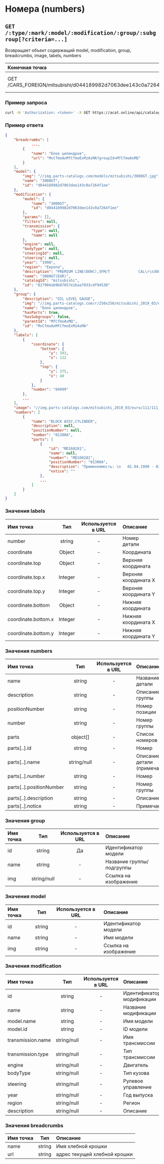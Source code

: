 # Номера (numbers)

## `GET /:type/:mark/:model/:modification/:group/:subgroup[?criteria=...]`

Возвращает объект содержащий model, modification, group, breadcrumbs, image, labels, numbers

| Конечная точка | Описание |
| :---- | :--------------- |
| GET /CARS_FOREIGN/mitsubishi/d044189982d7063dee143c0a7264f1ee/817904ab9b87057e1baa7033cdf94530/MfCfmoAxMQ/MvCfmoAxMfCfmoExMzAsMA | Номера Mitsubishi 3000GT |

### Пример запроса

```bash
curl -H 'Authorization: <token>' -X GET https://acat.online/api/catalogs/CARS_FOREIGN/mitsubishi/d044189982d7063dee143c0a7264f1ee/817904ab9b87057e1baa7033cdf94530/MfCfmoAxMQ/MvCfmoAxMfCfmoExMzAsMA
```

### Пример ответа

```json
{
    "breadcrumbs": [
            ...,
        {
            "name": "Блок цилиндров",
            "url": "MvCfmoAxMfCfmoExMzAsMA?groupId=MfCfmoAxMQ"
        }
    ],
    "model": {
        "img": "//img.parts-catalogs.com/models/mitsubishi/3000GT.jpg",
        "name": "3000GT",
        "id": "d044189982d7063dee143c0a7264f1ee"
    },
    "modification": {
        "model": {
            "name": "3000GT",
            "id": "d044189982d7063dee143c0a7264f1ee"
        },
        "params": [],
        "filters": null,
        "transmission": {
            "type": null,
            "name": null
        },
        "engine": null,
        "bodyType": null,
        "steeringId": null,
        "steering": null,
        "year": "1990",
        "region": "Европа",
        "description": "PREMIUM LINE(DOHC),5FM/T             CAL\r\n3000/2WD\r\nModification: Z11A\r\nClassification: MNPML7M\r\nProduction: 01.04.1990 - 03.06.2000",
        "name": "3000GT(EUR)",
        "catalogId": "mitsubishi",
        "id": "817904ab9b87057e1baa7033cdf94530"
    },
    "group": {
        "description": "OIL LEVEL GAUGE",
        "img": "//img.parts-catalogs.com/r/250x250/mitsubishi_2019_03/euro/111/111_130500112T.png",
        "name": "Блок цилиндров",
        "hasParts": true,
        "hasSubgroups": false,
        "parentId": "MfCfmoAxMQ",
        "id": "MvCfmoAxMfCfmoExMzAsMA"
    },
    "labels": [
        {
            "coordinate": {
                "bottom": {
                    "y": 393,
                    "x": 122
                },
                "top": {
                    "y": 375,
                    "x": 40
                }
            },
            "number": "04999"
        },
        ...
    ],
    "image": "//img.parts-catalogs.com/mitsubishi_2019_03/euro/111/111_130500112T.png",
    "numbers": [
        {
            "name": "BLOCK ASSY,CYLINDER",
            "description": null,
            "positionNumber": null,
            "number": "01300A",
            "parts": [
                {
                    "id": "MD160281",
                    "name": null,
                    "number": "MD160281",
                    "positionNumber": "01300A",
                    "description": "Применяемость: \n   01.04.1990 - 03.09.1992\n   Все автомобили\nКол-во деталей: 1",
                    "notice": ""
                },
                ...
            ]
        }
    ]
}
```

### Значения labels

| Имя точка | Тип | Используется в URL | Описание |
| :---- | :------: | :------: | :--------------- |
| number | string | - | Номер детали |
| coordinate | Object | - | Координата |
| coordinate.top | Object | - | Верхняя координата |
| coordinate.top.x | Integer | - | Верхняя координата Х |
| coordinate.top.y | Integer | - | Верхняя координата Y |
| coordinate.bottom | Object | - | Нижняя координата |
| coordinate.bottom.x | Integer | - | Нижняя координата Х |
| coordinate.bottom.y | Integer | - | Нижняя координата Y |

### Значения numbers

| Имя точка | Тип | Используется в URL | Описание |
| :---- | :------: | :------: | :--------------- |
| name | string | - | Название детали |
| description | string | - | Описание группы |
| positionNumber | string | - | Номер позиции |
| number | string | - | Номер группы |
| parts | object[] | - | Список номеров |
| parts[..].id | string | - | Номер |
| parts[..].name | string/null | - | Описание детали (примечание) |
| parts[..].number | string | - | Номер |
| parts[..].positionNumber | string | - | Номер группы |
| parts[..].description | string | - | Описание |
| parts[..].notice | string | - | Примечание |

### Значения group

| Имя точка | Тип | Используется в URL | Описание |
| :---- | :------: | :------: | :--------------- |
| id | string | Да | Идентификатор модели |
| name | string | - | Название группы/подгруппы |
| img | string/null | - | Ссылка на изображение |

### Значения model

| Имя точка | Тип | Используется в URL | Описание |
| :---- | :------: | :------: | :--------------- |
| id | string | - | Идентификатор модели |
| name | string | - | Имя модели |
| img | string | - | Ссылка на изображение |

### Значения modification

| Имя точка | Тип | Используется в URL | Описание |
| :---- | :------: | :------: | :--------------- |
| id | string | - | Идентификатор модификации |
| name | string | - | Название модификации |
| model.name | string | - | Имя модели |
| model.id | string | - | ID модели |
| transmission.name | string/null | - | Имя трансмиссии |
| transmission.type | string/null | - | Тип трансмиссии |
| engine | string/null | - | Двигатель |
| bodyType | string/null | - | Тип кузова |
| steering | string/null | - | Рулевое управление |
| year | string/null | - | Год выпуска |
| region | string/null | - | Регион |
| description | string/null | - | Описание |

### Значения breadcrumbs

| Имя точка | Тип | Описание |
| :---- | :------: | :--------------- |
| name | string | Имя хлебной крошки |
| url | string | адрес текущей хлебной крошки |